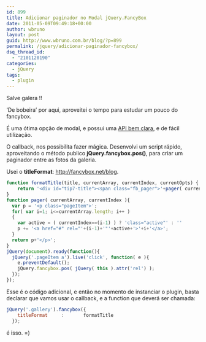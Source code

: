 ```yaml
---
id: 899
title: Adicionar paginador no Modal jQuery.FancyBox
date: 2011-05-09T09:49:18+00:00
author: wbruno
layout: post
guid: http://www.wbruno.com.br/blog/?p=899
permalink: /jquery/adicionar-paginador-fancybox/
dsq_thread_id:
  - "2101120190"
categories:
  - jQuery
tags:
  - plugin
---
```

Salve galera !!

&#8216;De bobeira&#8217; por aqui, aproveitei o tempo para estudar um pouco do fancybox.

É uma ótima opção de modal, e possui uma <a href="http://fancybox.net/api" target="_blank">API bem clara</a>, e de fácil utilização.

O callback, nos possibilita fazer mágica. Desenvolvi um script rápido, aproveitando o método publico **jQuery.fancybox.pos()**, para criar um paginador entre as fotos da galeria.

<!--more-->



Usei o **titleFormat**: <a href="http://fancybox.net/blog" target="_blank">http://fancybox.net/blog</a>.

``` js
function formatTitle(title, currentArray, currentIndex, currentOpts) {
    return '<div id="tip7-title"><span class="fb_pager">'+pager( currentArray, currentIndex )+'Imagem ' + (currentIndex + 1) + ' de ' + currentArray.length + '</span><span><a href="javascript:;" onclick="$.fancybox.close();"><img src="/data/closelabel.gif" /></a></span>' + (title && title.length ? '<p>' + title + '</p>' : '' ) + '</div>';
}
function pager( currentArray, currentIndex ){
  var p = '<p class="pageItem">';
  for( var i=1; i<=currentArray.length; i++ )
  {
    var active = ( currentIndex==(i-1) ) ? 'class="active"' : ''
    p += '<a href="#" rel="'+(i-1)+'"'+active+'>'+i+'</a>';
  }
  return p+'</p>';
}
jQuery(document).ready(function(){
  jQuery('.pageItem a').live('click', function( e ){
    e.preventDefault();
    jQuery.fancybox.pos( jQuery( this ).attr('rel') );
  });
});
```

Esse é o código adicional, e então no momento de instanciar o plugin, basta declarar que vamos usar o callback, e a function que deverá ser chamada:

``` js
jQuery('.gallery').fancybox({
    titleFormat     :       formatTitle
  });
```

é isso. =)

